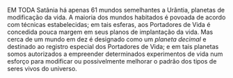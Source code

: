 ﻿EM TODA Satânia há apenas 61 mundos semelhantes a Urântia, planetas de modificação da vida. A maioria dos mundos habitados é povoada de acordo com técnicas estabelecidas; em tais esferas, aos Portadores de Vida é concedida pouca margem em seus planos de implantação da vida. Mas cerca de um mundo em dez é designado como um *planeta decimal* e destinado ao registro especial dos Portadores de Vida; e em tais planetas somos autorizados a  empreender determinados experimentos de vida num esforço para modificar ou possivelmente melhorar o padrão dos tipos de seres vivos do universo.